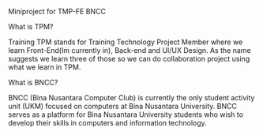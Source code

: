 Miniproject for TMP-FE BNCC

What is TPM?

Training TPM stands for Training Technology Project Member where we learn Front-End(Im currently in), Back-end and UI/UX Design. As the name suggests we learn three of those so we can do collaboration project using what we learn in TPM.

What is BNCC?

BNCC (Bina Nusantara Computer Club) is currently the only student activity unit (UKM) focused on computers at Bina Nusantara University. BNCC serves as a platform for Bina Nusantara University students who wish to develop their skills in computers and information technology.